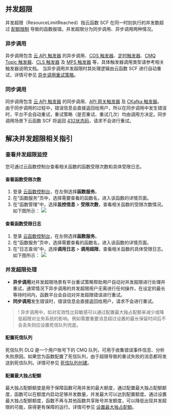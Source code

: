 ## 并发超限

并发超限（ResourceLimitReached）指云函数 SCF 在同一时刻执行的并发数超过 [配额限制](https://cloud.tencent.com/document/product/583/11637) 导致的函数报错。并发超限分为同步调用、异步调用两种情况。

### 异步调用

异步调用包含 [云 API 触发器](https://cloud.tencent.com/document/product/583/18198) 的异步调用、[COS 触发器](https://cloud.tencent.com/document/product/583/9707)、[定时触发器](https://cloud.tencent.com/document/product/583/9708)、[CMQ Topic 触发器](https://cloud.tencent.com/document/product/583/11517)、[CLS 触发器](https://cloud.tencent.com/document/product/583/49587) 及 [MPS 触发器](https://cloud.tencent.com/document/product/583/50833) 等，具体触发器调用类型请参考相关触发器说明文档。
当异步调用并发超限时其处理逻辑由云函数 SCF 进行自动重试，详情可参见 [异步调用重试策略](https://cloud.tencent.com/document/product/583/41138#.E5.BC.82.E6.AD.A5.E8.B0.83.E7.94.A8)。

### 同步调用

同步调用包含 [云 API 触发器](https://cloud.tencent.com/document/product/583/18198) 的同步调用、[API 网关触发器](https://cloud.tencent.com/document/product/583/12513) 及 [CKafka 触发器](https://cloud.tencent.com/document/product/583/17530)。
由于同步调用的过程中，错误信息会直接返回给用户，所以在同步调用中发生错误时，平台不会自动重试，重试策略（是否重试、重试几次）均由调用方决定。同步调用场景下云函数 SCF 将返回 [432状态码](https://cloud.tencent.com/document/product/583/42611)，请求不会进行重试。


## 解决并发超限相关指引

### 查看并发超限监控

您可通过云函数控制台查看相关函数的函数受限次数和具体受限日志。

####  查看函数受限次数

1. 登录 [云函数控制台](https://console.cloud.tencent.com/scf/index?rid=1)，在左侧选择**函数服务**。
2. 在“函数服务”页中，选择需要查看的函数名，进入该函数的详情页面。
3. 在“函数管理”中，选择**监控信息** > **受限次数**，查看相关函数的受限次数情况。如下图所示：
   ![](https://main.qcloudimg.com/raw/2df95324caaea7e92182cbfe4c9dcc00.png)

#### 查看函数受限日志


1. 登录 [云函数控制台](https://console.cloud.tencent.com/scf/index?rid=1)，在左侧选择**函数服务**。
2. 在“函数服务”页中，选择需要查看的函数名，进入该函数的详情页面。
3. 在“日志查询”中，选择**调用日志** > **调用超限**，查看相关函数的具体受限日志。如下图所示：
   ![](https://main.qcloudimg.com/raw/d9e46c4fce7020105dadd0762a0e5da4.png)


### 并发超限处理

- **异步调用**对并发超限场景有平台重试策略帮助用户自动对并发超限进行处理并重试，通常情况下异步调用的并发超限用户无需进行任何操作，在设定的最长等待时间内，函数平台会自动对并发超限错误进行重试。
- **同步调用**发生错误时，错误信息会直接返回给用户，请求不会进行重试。

>! 异步调用中，如对实效性比较敏感可以通过配置最大独占配额来减少或降低超限对业务系统的影响。例如需要重要消息超过设置的最长保留时间后不会丢失则应设置死信队列兜底。

#### 配置死信队列

死信队列 DLQ 是一个用户账号下的 CMQ 队列，可用于收集错误事件信息、分析失败原因。如果您为函数配置了死信队列，由于超限导致的重试失败的消息都将发送到死信队列。详情可参见 [死信队列创建](https://cloud.tencent.com/document/product/583/51666#.E6.AD.BB.E4.BF.A1.E9.98.9F.E5.88.97.E5.88.9B.E5.BB.BA)。



#### 配置最大独占配额

最大独占配额额度是用于保障函数可用并发的最大额度，通过配置最大独占配额额度，函数可以在额度内启动足够并发数量，并发最大可以达到配置额度。通过设置最大独占配额额度，函数不再与其他函数共享账号并发额度，可以降低出现并发超限的可能，获得更有保障的运行。详情可参见 [设置最大独占配额](https://cloud.tencent.com/document/product/583/49313)。
